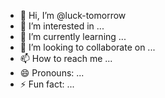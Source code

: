 - 👋 Hi, I’m @luck-tomorrow
- 👀 I’m interested in ...
- 🌱 I’m currently learning ...
- 💞️ I’m looking to collaborate on ...
- 📫 How to reach me ...
- 😄 Pronouns: ...
- ⚡ Fun fact: ...

<!---
luck-tomorrow/luck-tomorrow is a ✨ special ✨ repository because its `README.md` (this file) appears on your GitHub profile.
You can click the Preview link to take a look at your changes.
--->

